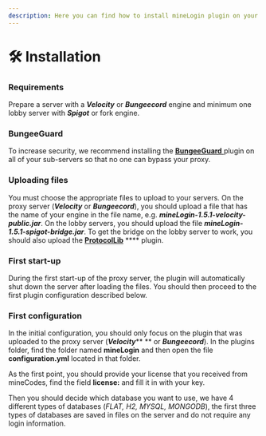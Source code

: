 ```yaml
---
description: Here you can find how to install mineLogin plugin on your server.
---
```


# 🛠 Installation

### Requirements

Prepare a server with a _**Velocity**_ or _**Bungeecord**_ engine and minimum one lobby server with _**Spigot**_ or fork engine.

### BungeeGuard

To increase security, we recommend installing the [**BungeeGuard** ](https://www.spigotmc.org/resources/bungeeguard.79601/)plugin on all of your sub-servers so that no one can bypass your proxy.

### Uploading files

You must choose the appropriate files to upload to your servers. On the proxy server (_**Velocity**_ or _**Bungeecord**_), you should upload a file that has the name of your engine in the file name, e.g. _**mineLogin-1.5.1-velocity-public.jar**_. On the lobby servers, you should upload the file _**mineLogin-1.5.1-spigot-bridge.jar**_. To get the bridge on the lobby server to work, you should also upload the [**ProtocolLib**](https://www.spigotmc.org/resources/protocollib.1997/) **** plugin.

### First start-up

During the first start-up of the proxy server, the plugin will automatically shut down the server after loading the files. You should then proceed to the first plugin configuration described below.

### First configuration

In the initial configuration, you should only focus on the plugin that was uploaded to the proxy server (_**Velocity**_** ** or _**Bungeecord**_). In the plugins folder, find the folder named **mineLogin** and then open the file **configuration.yml** located in that folder.&#x20;

As the first point, you should provide your license that you received from mineCodes, find the field **license:** and fill it in with your key.&#x20;

Then you should decide which database you want to use, we have 4 different types of databases (_FLAT, H2, MYSQL, MONGODB_), the first three types of databases are saved in files on the server and do not require any login information.

